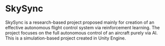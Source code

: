 # SkySync
SkySync is a research-based project proposed mainly for creation of an effective autonomous flight control system via reinforcement learning. The project focuses on the full autonomous control of an aircraft purely via AI. This is a simulation-based project created in Unity Engine.
